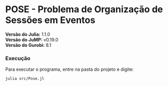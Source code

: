 # POSE - Problema de Organização de Sessões em Eventos

**Versão do Julia:** 1.1.0 \
**Versão do JuMP:** v0.19.0 \
**Versão do Gurobi:** 8.1 

### Execução

Para executar o programa, entre na pasta do projeto e digite:
```
julia src/Pose.jl
```